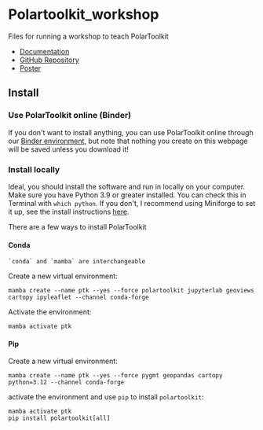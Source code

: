 # Polartoolkit_workshop

Files for running a workshop to teach PolarToolkit

* [Documentation](https://polartoolkit.readthedocs.io/en/latest/index.html)
* [GitHub Repository](https://github.com/mdtanker/polartoolkit)
* [Poster](https://raw.githubusercontent.com/mdtanker/polartoolkit-posters/2211242154dffac74b95c2a41a20f5c68af556d2/poster_v3/polartoolkit_poster_v3.svg)

## Install

### Use PolarToolkit online (Binder)
If you don't want to install anything, you can use PolarToolkit online through our [Binder environment](https://mybinder.org/v2/gh/mdtanker/polartoolkit-binder/main?urlpath=git-pull%3Frepo%3Dhttps%253A%252F%252Fgithub.com%252Fmdtanker%252Fpolartoolkit%26urlpath%3Dtree%252Fpolartoolkit%252Fdocs%252Ftutorial%26branch%3Dmain), but note that nothing you create on this webpage will be saved unless you download it!

### Install locally
Ideal, you should install the software and run in locally on your computer. Make sure you have Python 3.9 or greater installed. You can check this in Terminal with `which python`. If you don't, I recommend using Miniforge to set it up, see the install instructions [here](https://github.com/conda-forge/miniforge).

There are a few ways to install PolarToolkit
#### Conda
```{note}
`conda` and `mamba` are interchangeable
```

Create a new virtual environment:
```
mamba create --name ptk --yes --force polartoolkit jupyterlab geoviews cartopy ipyleaflet --channel conda-forge
```
Activate the environment:
```
mamba activate ptk
```

#### Pip
Create a new virtual environment:

```
mamba create --name ptk --yes --force pygmt geopandas cartopy python=3.12 --channel conda-forge
```
activate the environment and use `pip` to install `polartoolkit`:

```
mamba activate ptk
pip install polartoolkit[all]
```
